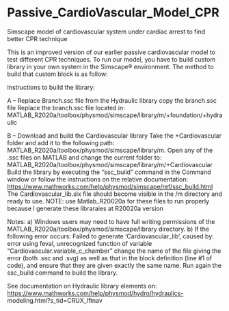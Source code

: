 # Passive_CardioVascular_Model_CPR
Simscape model of cardiovascular system under cardiac arrest to find better CPR technique

This is an improved version of our earlier passive cardiovascular model to test different CPR techniques. To run our model, you have to build custom library in your own system in the Simscape® environment. The method to build that custom block is as follow:

Instructions to build the library: 

A – Replace Branch.ssc file from the Hydraulic library
copy the branch.ssc file
Replace the branch.ssc file located in: MATLAB_R2020a/toolbox/physmod/simscape/library/m/+foundation/+hydraulic

B – Download and build the Cardiovascular library
Take the +Cardiovascular folder and add it to the following path: MATLAB_R2020a/toolbox/physmod/simscape/library/m.
Open any of the .ssc files on MATLAB and change the current folder to: MATLAB_R2020a/toolbox/physmod/simscape/library/m/+Cardiovascular
Build the library by executing the “ssc_build” command in the Command window or follow the instructions on the relative documentation: https://www.mathworks.com/help/physmod/simscape/ref/ssc_build.html
The Cardiovascular_lib.slx file should become visible in the /m directory and ready to use. NOTE: use Matlab_R20020a for these files to run properly because I generate these libraraies at R20020a version

Notes: a) Windows users may need to have full writing permissions of the MATLAB_R2020a/toolbox/physmod/simscape/library directory. b) If the following error occurs: Failed to generate ‘Cardiovascular_lib’, caused by: error using feval, unrecognized function of variable “Cardiovascular.variable_c_chamber” change the name of the file giving the error (both .ssc and .svg) as well as that in the block definition (line #1 of code), and ensure that they are given exactly the same name. Run again the ssc_build command to build the library.

See documentation on Hydraulic library elements on: https://www.mathworks.com/help/physmod/hydro/hydraulics- modeling.html?s_tid=CRUX_lftnav
